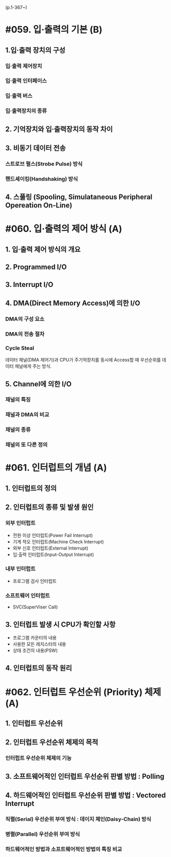 (p.1-367~)

# #059. 입·출력의 기본 (B)
## 1.입·출력 장치의 구성
### 입·출력 제어장치
### 입·출력 인터페이스
### 입·출력 버스
### 입·출력장치의 종류
## 2. 기억장치와 입·출력장치의 동작 차이
## 3. 비동기 데이터 전송
### 스트로브 펄스(Strobe Pulse) 방식
### 핸드셰이킹(Handshaking) 방식
## 4. 스풀링 (Spooling, Simulataneous Peripheral Opereation On-Line)


# #060. 입·출력의 제어 방식 (A)
## 1. 입·출력 제어 방식의 개요
## 2. Programmed I/O
## 3. Interrupt I/O
## 4. DMA(Direct Memory Access)에 의한 I/O
### DMA의 구성 요소
### DMA의 전송 절차
### Cycle Steal
데이터 채널(DMA 제어기)과 CPU가 주기억장치를 동시에 Access할 때 우선순위를 데이터 채널에게 주는 방식.
## 5. Channel에 의한 I/O
### 채널의 특징
### 채널과 DMA의 비교
### 채널의 종류
### 채널의 또 다른 정의


# #061. 인터럽트의 개념 (A)
## 1. 인터럽트의 정의
## 2. 인터럽트의 종류 및 발생 원인
### 외부 인터럽트
- 전원 이상 인터럽트(Power Fail Interrupt)
- 기계 착오 인터럽트(Machine Check Interrupt)
- 외부 신호 인터럽트(External Interrupt)
- 입·출력 인터럽트(Input-Output Interrupt)
### 내부 인터럽트
-  프로그램 검사 인터럽트
### 소프트웨어 인터럽트
- SVC(SuperViser Call)
## 3. 인터럽트 발생 시 CPU가 확인할 사항
- 프로그램 카운터의 내용
- 사용한 모든 레지스터의 내용
- 상태 조건의 내용(PSW)
## 4. 인터럽트의 동작 원리


# #062. 인터럽트 우선순위 (Priority) 체제 (A)
## 1. 인터럽트 우선순위
## 2. 인터럽트 우선순위 체제의 목적
### 인터럽트 우선순위 체제의 기능
## 3. 소프트웨어적인 인터럽트 우선순위 판별 방법 : Polling
## 4. 하드웨어적인 인터럽트 우선순위 판별 방법 : Vectored Interrupt
### 직렬(Serial) 우선순위 부여 방식 : 데이지 체인(Daisy-Chain) 방식
### 병렬(Parallel) 우선순위 부여 방식
### 하드웨어적인 방법과 소프트웨어적인 방법의 특징 비교
